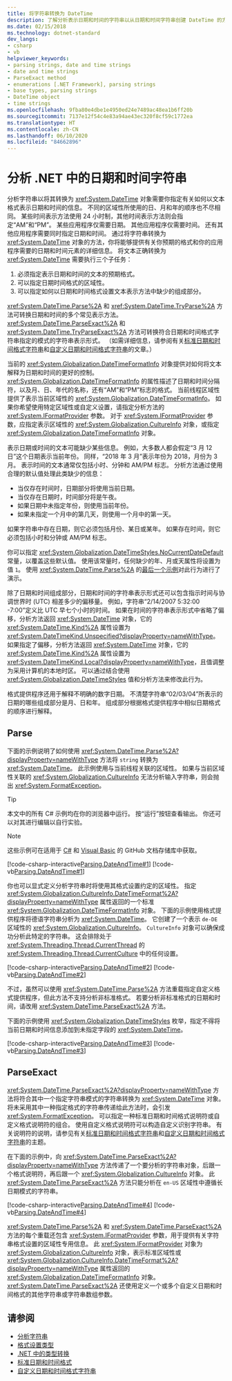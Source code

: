 ```yaml
---
title: 将字符串转换为 DateTime
description: 了解分析表示日期和时间的字符串以从日期和时间字符串创建 DateTime 的方法。
ms.date: 02/15/2018
ms.technology: dotnet-standard
dev_langs:
- csharp
- vb
helpviewer_keywords:
- parsing strings, date and time strings
- date and time strings
- ParseExact method
- enumerations [.NET Framework], parsing strings
- base types, parsing strings
- DateTime object
- time strings
ms.openlocfilehash: 9fba80e4dbe1e4950ed24e7489ac48ea1b6ff20b
ms.sourcegitcommit: 7137e12f54c4e83a94ae43ec320f8cf59c1772ea
ms.translationtype: HT
ms.contentlocale: zh-CN
ms.lasthandoff: 06/10/2020
ms.locfileid: "84662896"
---
```

# <a name="parse-date-and-time-strings-in-net"></a>分析 .NET 中的日期和时间字符串

分析字符串以将其转换为 <xref:System.DateTime> 对象需要你指定有关如何以文本格式表示日期和时间的信息。 不同的区域性所使用的日、月和年的顺序也不尽相同。 某些时间表示方法使用 24 小时制，其他时间表示方法则会指定“AM”和“PM”。 某些应用程序仅需要日期。 其他应用程序仅需要时间。 还有其他应用程序需要同时指定日期和时间。 通过将字符串转换为 <xref:System.DateTime> 对象的方法，你将能够提供有关你预期的格式和你的应用程序需要的日期和时间元素的详细信息。 将文本正确转换为 <xref:System.DateTime> 需要执行三个子任务：

1. 必须指定表示日期和时间的文本的预期格式。
1. 可以指定日期时间格式的区域性。
1. 可以指定如何以日期和时间格式设置文本表示方法中缺少的组成部分。

<xref:System.DateTime.Parse%2A> 和 <xref:System.DateTime.TryParse%2A> 方法可转换日期和时间的多个常见表示方法。 <xref:System.DateTime.ParseExact%2A> 和 <xref:System.DateTime.TryParseExact%2A> 方法可转换符合日期和时间格式字符串指定的模式的字符串表示形式。 （如需详细信息，请参阅有关[标准日期和时间格式字符串](standard-date-and-time-format-strings.md)和[自定义日期和时间格式字符串](custom-date-and-time-format-strings.md)的文章。）

当前的 <xref:System.Globalization.DateTimeFormatInfo> 对象提供对如何将文本解释为日期和时间的更好的控制。 <xref:System.Globalization.DateTimeFormatInfo> 的属性描述了日期和时间分隔符，以及月、日、年代的名称，还有“AM”和“PM”标志的格式。 当前线程区域性提供了表示当前区域性的 <xref:System.Globalization.DateTimeFormatInfo>。 如果你希望使用特定区域性或自定义设置，请指定分析方法的 <xref:System.IFormatProvider> 参数。 对于 <xref:System.IFormatProvider> 参数，应指定表示区域性的 <xref:System.Globalization.CultureInfo> 对象，或指定 <xref:System.Globalization.DateTimeFormatInfo> 对象。

表示日期或时间的文本可能缺少某些信息。 例如，大多数人都会假定“3 月 12 日”这个日期表示当前年份。 同样，“2018 年 3 月”表示年份为 2018，月份为 3 月。 表示时间的文本通常仅包括小时、分钟和 AM/PM 标志。  分析方法通过使用合理的默认值处理此类缺少的信息：

- 当仅存在时间时，日期部分将使用当前日期。
- 当仅存在日期时，时间部分将是午夜。
- 如果日期中未指定年份，则使用当前年份。
- 如果未指定一个月中的第几天，则使用一个月中的第一天。

如果字符串中存在日期，则它必须包括月份、某日或某年。 如果存在时间，则它必须包括小时和分钟或 AM/PM 标志。

你可以指定 <xref:System.Globalization.DateTimeStyles.NoCurrentDateDefault> 常量，以覆盖这些默认值。 使用该常量时，任何缺少的年、月或天属性将设置为值 `1`。 使用 <xref:System.DateTime.Parse%2A> 的[最后一个示例](#styles-example)对此行为进行了演示。

除了日期和时间组成部分，日期和时间的字符串表示形式还可以包含指示时间与协调世界时 (UTC) 相差多少的偏移量。 例如，字符串“2/14/2007 5:32:00 -7:00”定义比 UTC 早七个小时的时间。 如果在时间的字符串表示形式中省略了偏移，分析方法返回 <xref:System.DateTime> 对象，它的 <xref:System.DateTime.Kind%2A> 属性设置为 <xref:System.DateTimeKind.Unspecified?displayProperty=nameWithType>。 如果指定了偏移，分析方法返回 <xref:System.DateTime> 对象，它的 <xref:System.DateTime.Kind%2A> 属性设置为 <xref:System.DateTimeKind.Local?displayProperty=nameWithType>，且值调整为采用计算机的本地时区。 可以通过结合使用 <xref:System.Globalization.DateTimeStyles> 值和分析方法来修改此行为。

格式提供程序还用于解释不明确的数字日期。 不清楚字符串“02/03/04”所表示的日期的哪些组成部分是月、日和年。 组成部分根据格式提供程序中相似日期格式的顺序进行解释。

## <a name="parse"></a>Parse

下面的示例说明了如何使用 <xref:System.DateTime.Parse%2A?displayProperty=nameWithType> 方法将 `string` 转换为 <xref:System.DateTime>。 此示例使用与当前线程关联的区域性。 如果与当前区域性关联的 <xref:System.Globalization.CultureInfo> 无法分析输入字符串，则会抛出 <xref:System.FormatException>。

> [!TIP]
> 本文中的所有 C# 示例均在你的浏览器中运行。 按“运行”按钮查看输出。 你还可以对其进行编辑以自行实验。

> [!NOTE]
> 这些示例可在适用于 [C#](https://github.com/dotnet/docs/tree/master/samples/snippets/csharp/how-to/conversions) 和 [Visual Basic](https://github.com/dotnet/docs/tree/master/samples/snippets/visualbasic/how-to/conversions) 的 GitHub 文档存储库中获取。

[!code-csharp-interactive[Parsing.DateAndTime#1](../../../samples/snippets/csharp/how-to/conversions/StringToDateTime.cs#1)]
[!code-vb[Parsing.DateAndTime#1](../../../samples/snippets/visualbasic/how-to/conversions/Program.vb#1)]

你也可以显式定义分析字符串时将使用其格式设置约定的区域性。 指定 <xref:System.Globalization.CultureInfo.DateTimeFormat%2A?displayProperty=nameWithType> 属性返回的一个标准 <xref:System.Globalization.DateTimeFormatInfo> 对象。 下面的示例使用格式提供程序将德语字符串分析为 <xref:System.DateTime>。 它创建了一个表示 `de-DE` 区域性的 <xref:System.Globalization.CultureInfo>。 `CultureInfo` 对象可以确保成功分析此特定的字符串。 这会排除处于 <xref:System.Threading.Thread.CurrentThread> 的 <xref:System.Threading.Thread.CurrentCulture> 中的任何设置。

[!code-csharp-interactive[Parsing.DateAndTime#2](../../../samples/snippets/csharp/how-to/conversions/StringToDateTime.cs#2)]
[!code-vb[Parsing.DateAndTime#2](../../../samples/snippets/visualbasic/how-to/conversions/Program.vb#2)]

不过，虽然可以使用 <xref:System.DateTime.Parse%2A> 方法重载指定自定义格式提供程序，但此方法不支持分析非标准格式。 若要分析非标准格式的日期和时间，请改用 <xref:System.DateTime.ParseExact%2A> 方法。

<a name="styles-example"></a>下面的示例使用 <xref:System.Globalization.DateTimeStyles> 枚举，指定不得将当前日期和时间信息添加到未指定字段的 <xref:System.DateTime>。

[!code-csharp-interactive[Parsing.DateAndTime#3](../../../samples/snippets/csharp/how-to/conversions/StringToDateTime.cs#3)]
[!code-vb[Parsing.DateAndTime#3](../../../samples/snippets/visualbasic/how-to/conversions/Program.vb#3)]

## <a name="parseexact"></a>ParseExact

<xref:System.DateTime.ParseExact%2A?displayProperty=nameWithType> 方法将符合其中一个指定字符串模式的字符串转换为 <xref:System.DateTime> 对象。 将未采用其中一种指定格式的字符串传递给此方法时，会引发 <xref:System.FormatException>。 可以指定一种标准日期和时间格式说明符或自定义格式说明符的组合。 使用自定义格式说明符可以构造自定义识别字符串。 有关说明符的说明，请参见有关[标准日期和时间格式字符串](standard-date-and-time-format-strings.md)和[自定义日期和时间格式字符串](custom-date-and-time-format-strings.md)的主题。

在下面的示例中，向 <xref:System.DateTime.ParseExact%2A?displayProperty=nameWithType> 方法传递了一个要分析的字符串对象，后跟一个格式说明符，再后跟一个 <xref:System.Globalization.CultureInfo> 对象。 此 <xref:System.DateTime.ParseExact%2A> 方法只能分析在 `en-US` 区域性中遵循长日期模式的字符串。

[!code-csharp-interactive[Parsing.DateAndTime#4](../../../samples/snippets/csharp/how-to/conversions/StringToDateTime.cs#4)]
[!code-vb[Parsing.DateAndTime#4](../../../samples/snippets/visualbasic/how-to/conversions/Program.vb#4)]

<xref:System.DateTime.Parse%2A> 和 <xref:System.DateTime.ParseExact%2A> 方法的每个重载还包含 <xref:System.IFormatProvider> 参数，用于提供有关字符串格式设置的区域性专用信息。 此 <xref:System.IFormatProvider> 对象为 <xref:System.Globalization.CultureInfo> 对象，表示标准区域性或 <xref:System.Globalization.CultureInfo.DateTimeFormat%2A?displayProperty=nameWithType> 属性返回的 <xref:System.Globalization.DateTimeFormatInfo> 对象。  <xref:System.DateTime.ParseExact%2A> 还使用定义一个或多个自定义日期和时间格式的其他字符串或字符串数组参数。

## <a name="see-also"></a>请参阅

- [分析字符串](parsing-strings.md)
- [格式设置类型](formatting-types.md)
- [.NET 中的类型转换](type-conversion.md)
- [标准日期和时间格式](standard-date-and-time-format-strings.md)
- [自定义日期和时间格式字符串](custom-date-and-time-format-strings.md)
